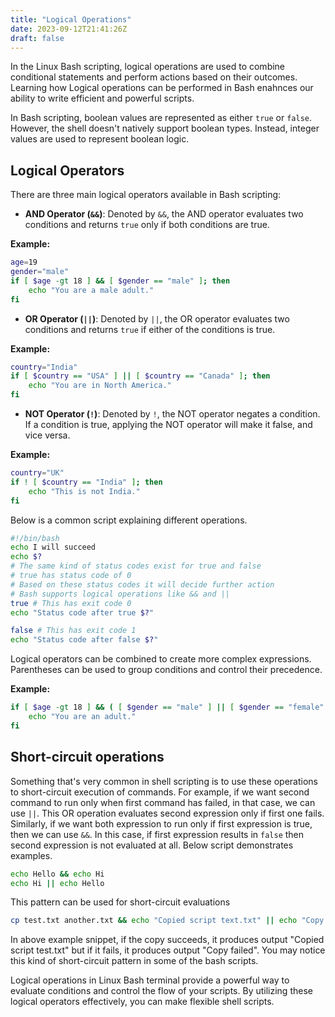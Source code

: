 ```yaml
---
title: "Logical Operations"
date: 2023-09-12T21:41:26Z
draft: false
---
```


In the Linux Bash scripting, logical operations are used to combine conditional statements and perform actions based on their outcomes. Learning how Logical operations can be performed in Bash enahnces our ability to write efficient and powerful scripts.
<!--more-->

In Bash scripting, boolean values are represented as either `true` or `false`. However, the shell doesn't natively support boolean types. Instead, integer values are used to represent boolean logic. 

## Logical Operators

There are three main logical operators available in Bash scripting:

- **AND Operator (`&&`)**: Denoted by `&&`, the AND operator evaluates two conditions and returns `true` only if both conditions are true.

**Example:**

```bash
age=19
gender="male"
if [ $age -gt 18 ] && [ $gender == "male" ]; then
    echo "You are a male adult."
fi
```

- **OR Operator (`||`)**: Denoted by `||`, the OR operator evaluates two conditions and returns `true` if either of the conditions is true.

**Example:**

```bash
country="India"
if [ $country == "USA" ] || [ $country == "Canada" ]; then
    echo "You are in North America."
fi
```

- **NOT Operator (`!`)**: Denoted by `!`, the NOT operator negates a condition. If a condition is true, applying the NOT operator will make it false, and vice versa.

**Example:**

```bash
country="UK"
if ! [ $country == "India" ]; then
    echo "This is not India."
fi
```

Below is a common script explaining different operations.

```bash
#!/bin/bash
echo I will succeed
echo $?
# The same kind of status codes exist for true and false
# true has status code of 0
# Based on these status codes it will decide further action
# Bash supports logical operations like && and ||
true # This has exit code 0
echo "Status code after true $?"

false # This has exit code 1
echo "Status code after false $?"
```

Logical operators can be combined to create more complex expressions. Parentheses can be used to group conditions and control their precedence.

**Example:**

```bash
if [ $age -gt 18 ] && ( [ $gender == "male" ] || [ $gender == "female" ] ); then
    echo "You are an adult."
fi
```

## Short-circuit operations

Something that's very common in shell scripting is to use these operations to short-circuit execution of commands. For example, if we want second command to run only when first command has failed, in that case, we can use `||`. This OR operation evaluates second expression only if first one fails. Similarly, if we want both expression to run only if first expression is true, then we can use `&&`. In this case, if first expression results in `false` then second expression is not evaluated at all. Below script demonstrates examples.

```bash
echo Hello && echo Hi
echo Hi || echo Hello
```

This pattern can be used for short-circuit evaluations

```bash
cp test.txt another.txt && echo "Copied script text.txt" || echo "Copy failed"
```

In above example snippet, if the copy succeeds, it produces output "Copied script test.txt" but if it fails, it produces output "Copy failed". You may notice this kind of short-circuit pattern in some of the bash scripts.

Logical operations in Linux Bash terminal provide a powerful way to evaluate conditions and control the flow of your scripts. By utilizing these logical operators effectively, you can make flexible shell scripts.